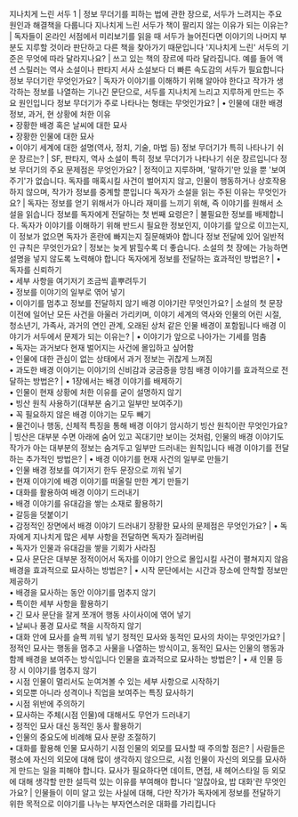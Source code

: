 지나치게 느린 서두 1	| 정보 무더기를 피하는 법에 관한 장으로, 서두가 느려지는 주요 원인과 해결책을 다룹니다
지나치게 느린 서두가 책이 팔리지 않는 이유가 되는 이유는?	| 독자들이 온라인 서점에서 미리보기를 읽을 때 서두가 늘어진다면 이야기의 나머지 부분도 지루할 것이라 판단하고 다른 책을 찾아가기 때문입니다
'지나치게 느린' 서두의 기준은 무엇에 따라 달라지나요?	| 쓰고 있는 책의 장르에 따라 달라집니다. 예를 들어 액션 스릴러는 역사 소설이나 판타지 서사 소설보다 더 빠른 속도감의 서두가 필요합니다
정보 무더기란 무엇인가요?	| 독자가 이야기를 이해하기 위해 알아야 한다고 작가가 생각하는 정보를 나열하는 기나긴 문단으로, 서두를 지나치게 느리고 지루하게 만드는 주요 원인입니다
정보 무더기가 주로 나타나는 형태는 무엇인가요?	| • 인물에 대한 배경 정보, 과거, 현 상황에 처한 이유<br/>• 장황한 배경 혹은 날씨에 대한 묘사<br/>• 장황한 인물에 대한 묘사<br/>• 이야기 세계에 대한 설명(역사, 정치, 기술, 마법 등)
정보 무더기가 특히 나타나기 쉬운 장르는?	| SF, 판타지, 역사 소설이 특히 정보 무더기가 나타나기 쉬운 장르입니다
정보 무더기의 주요 문제점은 무엇인가요?	| 정적이고 지루하며, '말하기'만 있을 뿐 '보여주기'가 없습니다. 독자를 매혹시킬 사건이 벌어지지 않고, 인물이 행동하거나 상호작용하지 않으며, 작가가 정보를 중계할 뿐입니다
독자가 소설을 읽는 주된 이유는 무엇인가요?	| 독자는 정보를 얻기 위해서가 아니라 재미를 느끼기 위해, 즉 이야기를 원해서 소설을 읽습니다
정보를 독자에게 전달하는 첫 번째 요령은?	| 불필요한 정보를 배제합니다. 독자가 이야기를 이해하기 위해 반드시 필요한 정보인지, 이야기를 앞으로 이끄는지, 이 정보가 없으면 독자가 혼란에 빠지는지 질문해봐야 합니다
정보 전달에 있어 일반적인 규칙은 무엇인가요?	| 정보는 늦게 밝힐수록 더 좋습니다. 소설의 첫 장에는 가능하면 설명을 넣지 않도록 노력해야 합니다
독자에게 정보를 전달하는 효과적인 방법은?	| • 독자를 신뢰하기<br/>• 세부 사항을 여기저기 조금씩 흩뿌려두기<br/>• 정보를 이야기의 일부로 엮어 넣기<br/>• 이야기를 멈추고 정보를 전달하지 않기
배경 이야기란 무엇인가요?	| 소설의 첫 문장 이전에 일어난 모든 사건을 아울러 가리키며, 이야기 세계의 역사와 인물의 어린 시절, 청소년기, 가족사, 과거의 연인 관계, 오래된 상처 같은 인물 배경이 포함됩니다
배경 이야기가 서두에서 문제가 되는 이유는?	| • 이야기가 앞으로 나아가는 기세를 멈춤<br/>• 독자는 과거보다 현재 벌어지는 사건에 몰입하고 싶어함<br/>• 인물에 대한 관심이 없는 상태에서 과거 정보는 귀찮게 느껴짐<br/>• 과도한 배경 이야기는 이야기의 신비감과 궁금증을 망침
배경 이야기를 효과적으로 전달하는 방법은?	| • 1장에서는 배경 이야기를 배제하기<br/>• 인물이 현재 상황에 처한 이유를 굳이 설명하지 않기<br/>• 빙산 원칙 사용하기(대부분 숨기고 일부만 보여주기)<br/>• 꼭 필요하지 않은 배경 이야기는 모두 빼기<br/>• 물건이나 행동, 신체적 특징을 통해 배경 이야기 암시하기
빙산 원칙이란 무엇인가요?	| 빙산은 대부분 수면 아래에 숨어 있고 꼭대기만 보이는 것처럼, 인물의 배경 이야기도 작가가 아는 대부분의 정보는 숨겨두고 일부만 드러내는 원칙입니다
배경 이야기를 전달하는 추가적인 방법은?	| • 배경 이야기를 현재 사건의 일부로 만들기<br/>• 인물 배경 정보를 여기저기 한두 문장으로 끼워 넣기<br/>• 현재 이야기에 배경 이야기를 떠올릴 만한 계기 만들기<br/>• 대화를 활용하여 배경 이야기 드러내기<br/>• 배경 이야기를 유대감을 쌓는 소재로 활용하기<br/>• 갈등을 덧붙이기<br/>• 감정적인 장면에서 배경 이야기 드러내기
장황한 묘사의 문제점은 무엇인가요?	| • 독자에게 지나치게 많은 세부 사항을 전달하면 독자가 질려버림<br/>• 독자가 인물과 유대감을 쌓을 기회가 사라짐<br/>• 묘사 문단은 대부분 정적이어서 독자를 이야기 안으로 몰입시킬 사건이 펼쳐지지 않음
배경을 효과적으로 묘사하는 방법은?	| • 시작 문단에서는 시간과 장소에 안착할 정보만 제공하기<br/>• 배경을 묘사하는 동안 이야기를 멈추지 않기<br/>• 특이한 세부 사항을 활용하기<br/>• 긴 묘사 문단을 잘게 쪼개어 행동 사이사이에 엮어 넣기<br/>• 날씨나 풍경 묘사로 책을 시작하지 않기<br/>• 대화 안에 묘사를 슬쩍 끼워 넣기
정적인 묘사와 동적인 묘사의 차이는 무엇인가요?	| 정적인 묘사는 행동을 멈추고 사물을 나열하는 방식이고, 동적인 묘사는 인물의 행동과 함께 배경을 보여주는 방식입니다
인물을 효과적으로 묘사하는 방법은?	| • 새 인물 등장 시 이야기를 멈추지 않기<br/>• 시점 인물이 멀리서도 눈여겨볼 수 있는 세부 사항으로 시작하기<br/>• 외모뿐 아니라 성격이나 직업을 보여주는 특징 묘사하기<br/>• 시점 위반에 주의하기<br/>• 묘사하는 주체(시점 인물)에 대해서도 무언가 드러내기<br/>• 정적인 묘사 대신 동적인 동사 활용하기<br/>• 인물의 중요도에 비례해 묘사 분량 조절하기<br/>• 대화를 활용해 인물 묘사하기
시점 인물의 외모를 묘사할 때 주의할 점은?	| 사람들은 평소에 자신의 외모에 대해 많이 생각하지 않으므로, 시점 인물이 자신의 외모를 묘사하게 만드는 일을 피해야 합니다. 묘사가 필요하다면 데이트, 면접, 새 헤어스타일 등 외모에 대해 생각할 만한 설득력 있는 이유를 부여해야 합니다
'알잖아요, 밥 대화'란 무엇인가요?	| 인물들이 이미 알고 있는 사실에 대해, 다만 작가가 독자에게 정보를 전달하기 위한 목적으로 이야기를 나누는 부자연스러운 대화를 가리킵니다